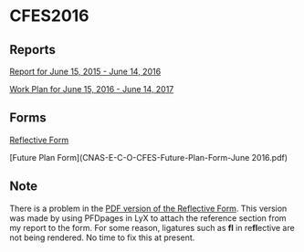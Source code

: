 # CFES2016

## Reports

[Report for June 15, 2015 - June 14, 2016](CFES2015Report.pdf)

[Work Plan for June 15, 2016 - June 14, 2017](CFES2016Plan.pdf)

## Forms

[Reflective Form](MooreReflectiveForm2016.pdf)

[Future Plan Form](CNAS-E-C-O-CFES-Future-Plan-Form-June 2016.pdf)

## Note

There is a problem in the [PDF version of the Reflective Form](MooreReflectiveForm2016.pdf). This version was made by using PFDpages in LyX to attach the reference section from my report to the form. For some reason, ligatures such as **fl** in re**fl**ective are not being rendered. No time to fix this at present.
